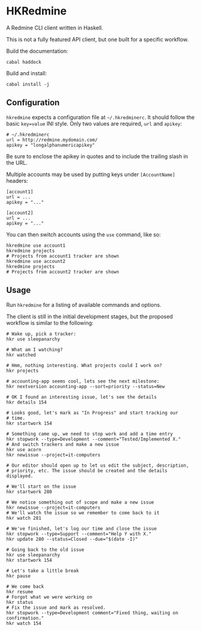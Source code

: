 HKRedmine
==========

A Redmine CLI client written in Haskell.

This is not a fully featured API client, but one built for a specific workflow.



Build the documentation:

    cabal haddock

Build and install:

    cabal install -j


Configuration
--------------

`hkredmine` expects a configuration file at `~/.hkredminerc`. It should follow
the basic `key=value` INI style. Only two values are required, `url` and
`apikey`:

    # ~/.hkredminerc
    url = http://redmine.mydomain.com/
    apikey = "longalphanumericapikey"

Be sure to enclose the apikey in quotes and to include the trailing slash in
the URL.

Multiple accounts may be used by putting keys under `[AccountName]` headers:

    [account1]
    url = ...
    apikey = "..."

    [account2]
    url = ...
    apikey = "..."

You can then switch accounts using the `use` command, like so:

    hkredmine use account1
    hkredmine projects
    # Projects from account1 tracker are shown
    hkredmine use account2
    hkredmine projects
    # Projects from account2 tracker are shown


Usage
------

Run `hkredmine` for a listing of available commands and options.

The client is still in the initial development stages, but the proposed
workflow is similar to the following:

    # Wake up, pick a tracker:
    hkr use sleepanarchy

    # What am I watching?
    hkr watched

    # Hmm, nothing interesting. What projects could I work on?
    hkr projects

    # accounting-app seems cool, lets see the next milestone:
    hkr nextversion accounting-app --sort=priority --status=New

    # OK I found an interesting issue, let's see the details
    hkr details 154

    # Looks good, let's mark as "In Progress" and start tracking our
    # time.
    hkr startwork 154

    # Something came up, we need to stop work and add a time entry
    hkr stopwork --type=Development --comment="Tested/Implemented X."
    # And switch trackers and make a new issue
    hkr use acorn
    hkr newissue --project=it-computers

    # Our editor should open up to let us edit the subject, description,
    # priority, etc. The issue should be created and the details displayed.

    # We'll start on the issue
    hkr startwork 280

    # We notice something out of scope and make a new issue
    hkr newissue --project=it-computers
    # We'll watch the issue so we remember to come back to it
    hkr watch 281

    # We've finished, let's log our time and close the issue
    hkr stopwork --type=Support --comment="Help Y with X."
    hkr update 280 --status=Closed --due="$(date -I)"

    # Going back to the old issue
    hkr use sleepanarchy
    hkr startwork 154

    # Let's take a little break
    hkr pause

    # We come back
    hkr resume
    # Forgot what we were working on
    hkr status
    # Fix the issue and mark as resolved.
    hkr stopwork --type=Development comment="Fixed thing, waiting on confirmation."
    hkr watch 154
